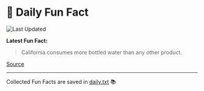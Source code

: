 # 🌟 Daily Fun Fact

![Last Updated](https://img.shields.io/badge/Last_Updated-2025_09_24-blue?style=flat-square)

**Latest Fun Fact:**

> California consumes more bottled water than any other product.

[Source](https://www.djtech.net/humor/shorty_useless_facts.htm)

---

Collected Fun Facts are saved in [daily.txt](daily.txt) 📚
